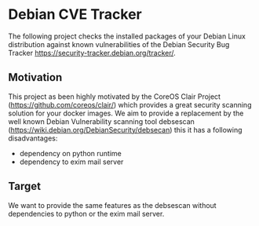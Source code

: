 # Debian CVE Tracker
The following project checks the installed packages of your Debian Linux distribution against known vulnerabilities of the Debian Security Bug Tracker https://security-tracker.debian.org/tracker/.

## Motivation
This project as been highly motivated by the CoreOS Clair Project (https://github.com/coreos/clair/) which provides a great security scanning solution for your docker images.
We aim to provide a replacement by the well known Debian Vulnerability scanning tool debsescan (https://wiki.debian.org/DebianSecurity/debsecan) this it has a following disadvantages:
- dependency on python runtime
- dependency to exim mail server

## Target
We want to provide the same features as the debsescan without dependencies to python or the exim mail server.

